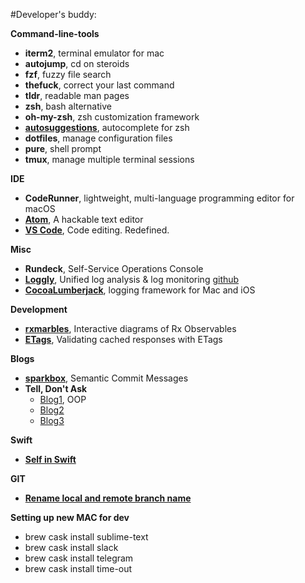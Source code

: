 #Developer's buddy: 

**Command-line-tools**

- **iterm2**, terminal emulator for mac
- **autojump**, cd on steroids
- **fzf**, fuzzy file search
- **thefuck**, correct your last command
- **tldr**, readable man pages
- **zsh**, bash alternative
- **oh-my-zsh**, zsh customization framework
- [**autosuggestions**](https://github.com/zsh-users/zsh-autosuggestions), autocomplete for zsh
- **dotfiles**, manage configuration files
- **pure**, shell prompt
- **tmux**, manage multiple terminal sessions

**IDE**

- **CodeRunner**, lightweight, multi-language programming editor for macOS
- [**Atom**](https://atom.io/), A hackable text editor
- [**VS Code**](https://code.visualstudio.com/), Code editing. Redefined.

**Misc**

- **Rundeck**, Self-Service Operations Console
- [**Loggly**](https://www.loggly.com/), Unified log analysis & log monitoring [github](https://github.com/melke/LogglyLogger-CocoaLumberjack)
- [**CocoaLumberjack**](https://github.com/CocoaLumberjack/CocoaLumberjack), logging framework for Mac and iOS

**Development**

- [**rxmarbles**](https://rxmarbles.com/), Interactive diagrams of Rx Observables
- [**ETags**](https://developers.google.com/web/fundamentals/performance/optimizing-content-efficiency/http-caching), Validating cached responses with ETags


**Blogs**

- [**sparkbox**](https://seesparkbox.com/foundry/semantic_commit_messages), Semantic Commit Messages
- **Tell, Don't Ask**
  * [Blog1](https://thoughtbot.com/blog/tell-dont-ask), OOP
  * [Blog2](https://pragprog.com/articles/tell-dont-ask)
  * [Blog3](https://martinfowler.com/bliki/TellDontAsk.html)

**Swift**
- [**Self in Swift**](https://dmitripavlutin.com/how-to-use-correctly-self-keyword-in-swift/)

**GIT**
- [**Rename local and remote branch name**](https://linuxize.com/post/how-to-rename-local-and-remote-git-branch/)


**Setting up new MAC for dev**
- brew cask install sublime-text
- brew cask install slack
- brew cask install telegram
- brew cask install time-out


